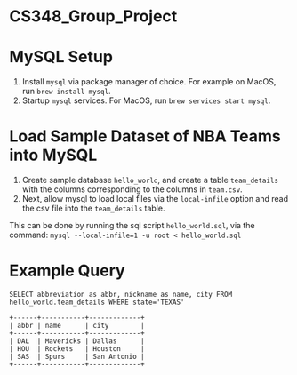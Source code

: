 # CS348_Group_Project

# MySQL Setup
1. Install `mysql` via package manager of choice. For example on MacOS, run `brew install mysql`.
2. Startup `mysql` services. For MacOS, run `brew services start mysql`.

#  Load Sample Dataset of NBA Teams into MySQL
1. Create sample database `hello_world`, and create a table `team_details` with the columns corresponding to the columns in `team.csv`. 
2. Next, allow mysql to load local files via the `local-infile` option and read the csv file into the `team_details` table. 

This can be done by running the sql script `hello_world.sql`, via the command: `mysql --local-infile=1 -u root < hello_world.sql`

# Example Query
`SELECT abbreviation as abbr, nickname as name, city FROM hello_world.team_details WHERE state='TEXAS'`

```
+------+-----------+-------------+
| abbr | name      | city        |
+------+-----------+-------------+
| DAL  | Mavericks | Dallas      |
| HOU  | Rockets   | Houston     |
| SAS  | Spurs     | San Antonio |
+------+-----------+-------------+
```
